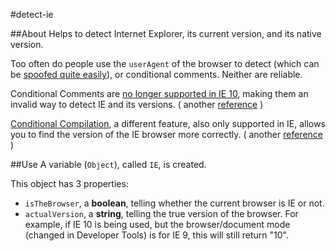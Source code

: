 #detect-ie

##About
Helps to detect Internet Explorer, its current version, and its native version.

Too often do people use the `userAgent` of the browser to detect (which can be [spoofed quite easily](http://www.howtogeek.com/113439/how-to-change-your-browsers-user-agent-without-installing-any-extensions/)), or conditional comments. Neither are reliable.

Conditional Comments are [no longer supported in IE 10](http://msdn.microsoft.com/en-us/library/ie/hh801214\(v%3Dvs.85\).aspx), making them an invalid way to detect IE and its versions. ( another [reference](http://www.sitepoint.com/microsoft-drop-ie10-conditional-comments/) )

[Conditional Compilation](http://msdn.microsoft.com/en-us/library/7kx09ct1\(v%3Dvs.80\).aspx), a different feature, also only supported in IE, allows you to find the version of the IE browser more correctly. ( another [reference](http://www.javascriptkit.com/javatutors/conditionalcompile.shtml) )

##Use
A variable (`Object`), called `IE`, is created.

This object has 3 properties:

 - `isTheBrowser`, a **boolean**, telling whether the current browser is IE or not.
 - `actualVersion`, a **string**, telling the true version of the browser. For example, if IE 10 is being used, but the browser/document mode (changed in Developer Tools) is for IE 9, this will still return "10".
